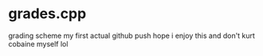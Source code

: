 # grades.cpp
grading scheme
my first actual github push
hope i enjoy this and don't kurt cobaine myself lol
